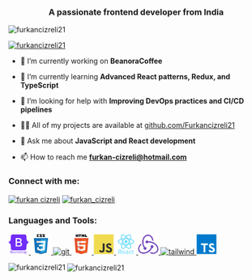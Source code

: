 <h3 align="center">A passionate frontend developer from India</h3>

<p align="left"> <img src="https://komarev.com/ghpvc/?username=furkancizreli21&label=Profile%20views&color=0e75b6&style=flat" alt="furkancizreli21" /> </p>

<p align="left"> <a href="https://github.com/ryo-ma/github-profile-trophy"><img src="https://github-profile-trophy.vercel.app/?username=furkancizreli21" alt="furkancizreli21" /></a> </p>

- 🔭 I’m currently working on **BeanoraCoffee**

- 🌱 I’m currently learning **Advanced React patterns, Redux, and TypeScript**

- 🤝 I’m looking for help with **Improving DevOps practices and CI/CD pipelines**

- 👨‍💻 All of my projects are available at [github.com/Furkancizreli21](github.com/Furkancizreli21)

- 💬 Ask me about **JavaScript and React development**

- 📫 How to reach me **furkan-cizreli@hotmail.com**

<h3 align="left">Connect with me:</h3>
<p align="left">
<a href="https://linkedin.com/in/furkan cizreli" target="blank"><img align="center" src="https://raw.githubusercontent.com/rahuldkjain/github-profile-readme-generator/master/src/images/icons/Social/linked-in-alt.svg" alt="furkan cizreli" height="30" width="40" /></a>
<a href="https://www.hackerrank.com/furkan_cizreli" target="blank"><img align="center" src="https://raw.githubusercontent.com/rahuldkjain/github-profile-readme-generator/master/src/images/icons/Social/hackerrank.svg" alt="furkan_cizreli" height="30" width="40" /></a>
</p>

<h3 align="left">Languages and Tools:</h3>
<p align="left"> <a href="https://getbootstrap.com" target="_blank" rel="noreferrer"> <img src="https://raw.githubusercontent.com/devicons/devicon/master/icons/bootstrap/bootstrap-plain-wordmark.svg" alt="bootstrap" width="40" height="40"/> </a> <a href="https://www.w3schools.com/css/" target="_blank" rel="noreferrer"> <img src="https://raw.githubusercontent.com/devicons/devicon/master/icons/css3/css3-original-wordmark.svg" alt="css3" width="40" height="40"/> </a> <a href="https://git-scm.com/" target="_blank" rel="noreferrer"> <img src="https://www.vectorlogo.zone/logos/git-scm/git-scm-icon.svg" alt="git" width="40" height="40"/> </a> <a href="https://www.w3.org/html/" target="_blank" rel="noreferrer"> <img src="https://raw.githubusercontent.com/devicons/devicon/master/icons/html5/html5-original-wordmark.svg" alt="html5" width="40" height="40"/> </a> <a href="https://developer.mozilla.org/en-US/docs/Web/JavaScript" target="_blank" rel="noreferrer"> <img src="https://raw.githubusercontent.com/devicons/devicon/master/icons/javascript/javascript-original.svg" alt="javascript" width="40" height="40"/> </a> <a href="https://reactjs.org/" target="_blank" rel="noreferrer"> <img src="https://raw.githubusercontent.com/devicons/devicon/master/icons/react/react-original-wordmark.svg" alt="react" width="40" height="40"/> </a> <a href="https://redux.js.org" target="_blank" rel="noreferrer"> <img src="https://raw.githubusercontent.com/devicons/devicon/master/icons/redux/redux-original.svg" alt="redux" width="40" height="40"/> </a> <a href="https://tailwindcss.com/" target="_blank" rel="noreferrer"> <img src="https://www.vectorlogo.zone/logos/tailwindcss/tailwindcss-icon.svg" alt="tailwind" width="40" height="40"/> </a> <a href="https://www.typescriptlang.org/" target="_blank" rel="noreferrer"> <img src="https://raw.githubusercontent.com/devicons/devicon/master/icons/typescript/typescript-original.svg" alt="typescript" width="40" height="40"/> </a> </p>

<p><img align="left" src="https://github-readme-stats.vercel.app/api/top-langs?username=furkancizreli21&show_icons=true&locale=en&layout=compact" alt="furkancizreli21" /></p>

<p>&nbsp;<img align="center" src="https://github-readme-stats.vercel.app/api?username=furkancizreli21&show_icons=true&locale=en" alt="furkancizreli21" /></p>
